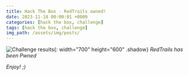 ```yaml
---
title: Hack The Box - RedTrails owned!
date: 2023-11-18 00:00:01 +0000
categories: [hack the box, challenge]
tags: [hack the box, challenge]
img_path: /assets/img/posts/
---
```


![Challenge results](owned-redtrails.png){: width="700" height="600" .shadow}
_RedTrails has been Pwned_

_Enjoy! ;)_
